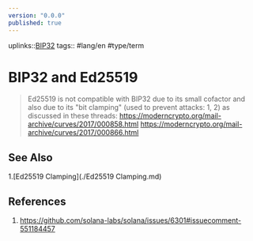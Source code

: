 ```yaml
---
version: "0.0.0"
published: true
---
```

uplinks::[BIP32](./BIP32.md)
tags:: #lang/en #type/term 
# BIP32 and Ed25519
> Ed25519 is not compatible with BIP32 due to its small cofactor and also due to its "bit clamping" (used to prevent attacks: 1, 2) as discussed in these threads:
> https://moderncrypto.org/mail-archive/curves/2017/000858.html
> https://moderncrypto.org/mail-archive/curves/2017/000866.html

## See Also
1.[Ed25519 Clamping](./Ed25519 Clamping.md)

## References
1. https://github.com/solana-labs/solana/issues/6301#issuecomment-551184457
